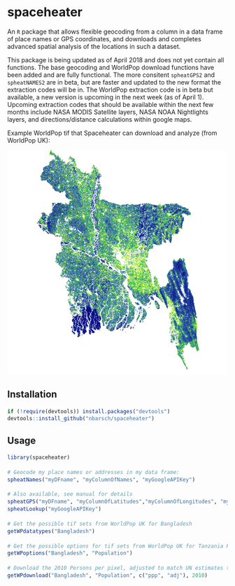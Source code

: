 # spaceheater

An `R` package that allows flexible geocoding from a column in a data frame of place names or GPS coordinates, and downloads and completes advanced spatial analysis of the locations in such a dataset. 

This package is being updated as of April 2018 and does not yet contain all functions. The base geocoding and WorldPop download functions have been added and are fully functional. The more consitent ```spheatGPS2``` and ```spheatNAMES2``` are in beta, but are faster and updated to the new format the extraction codes will be in.  The WorldPop extraction code is in beta but available, a new version is upcoming in the next week (as of April 1).  Upcoming extraction codes that should be available within the next few months include NASA MODIS Satellite layers, NASA NOAA Nightlights layers, and directions/distance calculations within google maps. 

Example WorldPop tif that Spaceheater can download and analyze (from WorldPop UK):

![Data](/SpaceheaterExampleBangladesh.png?raw=true "Spaceheater Data")

## Installation

```r
if (!require(devtools)) install.packages("devtools")
devtools::install_github("nbarsch/spaceheater")
```

## Usage

```r
library(spaceheater)

# Geocode my place names or addresses in my data frame:
spheatNames("myDFname", "myColumnOfNames", "myGoogleAPIKey")

# Also available, see manual for details
spheatGPS("myDFname", "myColumnOfLatitudes","myColumnOfLongitudes", "myGoogleAPIKey")
spheatLookup("myGoogleAPIKey")

# Get the possible tif sets from WorldPop UK for Bangladesh
getWPdatatypes("Bangladesh")

# Get the possible options for tif sets from WorldPop UK for Tanzania Population sets
getWPoptions("Bangladesh", "Population")

# Download the 2010 Persons per pixel, adjusted to match UN estimates tif for Bangladesh from WorldPop UK
getWPdownload("Bangladesh", "Population", c("ppp", "adj"), 2010)

```


